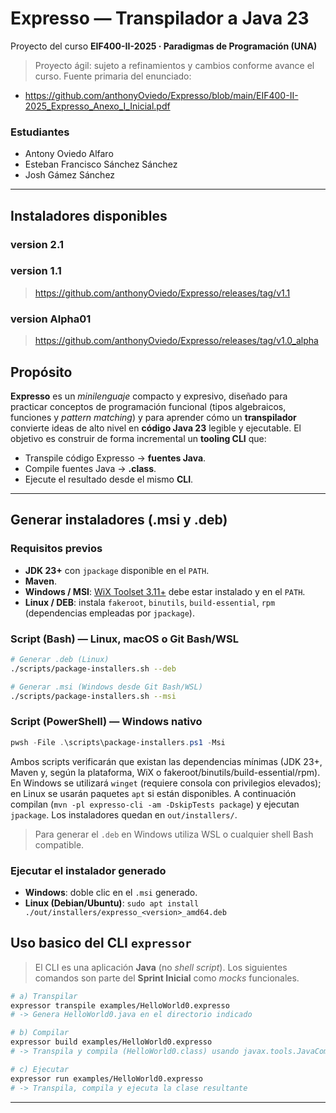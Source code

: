 # Expresso — Transpilador a Java 23
Proyecto del curso **EIF400-II-2025 · Paradigmas de Programación (UNA)**  
> Proyecto ágil: sujeto a refinamientos y cambios conforme avance el curso.
> Fuente primaria del enunciado: 
- https://github.com/anthonyOviedo/Expresso/blob/main/EIF400-II-2025_Expresso_Anexo_I_Inicial.pdf
### Estudiantes 
- Antony Oviedo Alfaro
- Esteban Francisco Sánchez Sánchez
- Josh Gámez Sánchez
---

## Instaladores disponibles 
### version 2.1

### version 1.1
> https://github.com/anthonyOviedo/Expresso/releases/tag/v1.1
### version Alpha01
> https://github.com/anthonyOviedo/Expresso/releases/tag/v1.0_alpha

## Propósito
**Expresso** es un *minilenguaje* compacto y expresivo, diseñado para practicar conceptos de programación funcional (tipos algebraicos, funciones y *pattern matching*) y para aprender cómo un **transpilador** convierte ideas de alto nivel en **código Java 23** legible y ejecutable. El objetivo es construir de forma incremental un **tooling CLI** que:
- Transpile código Expresso → **fuentes Java**.
- Compile fuentes Java → **.class**.
- Ejecute el resultado desde el mismo **CLI**.

---

## Generar instaladores (.msi y .deb)

### Requisitos previos
- **JDK 23+** con `jpackage` disponible en el `PATH`.
- **Maven**.
- **Windows / MSI**: [WiX Toolset 3.11+](https://wixtoolset.org/) debe estar instalado y en el `PATH`.
- **Linux / DEB**: instala `fakeroot`, `binutils`, `build-essential`, `rpm` (dependencias empleadas por `jpackage`).

### Script (Bash) — Linux, macOS o Git Bash/WSL
```bash
# Generar .deb (Linux)
./scripts/package-installers.sh --deb

# Generar .msi (Windows desde Git Bash/WSL)
./scripts/package-installers.sh --msi
```

### Script (PowerShell) — Windows nativo
```powershell
pwsh -File .\scripts\package-installers.ps1 -Msi
```

Ambos scripts verificarán que existan las dependencias mínimas (JDK 23+, Maven y, según la plataforma, WiX o fakeroot/binutils/build-essential/rpm). En Windows se utilizará `winget` (requiere consola con privilegios elevados); en Linux se usarán paquetes `apt` si están disponibles. A continuación compilan (`mvn -pl expresso-cli -am -DskipTests package`) y ejecutan `jpackage`. Los instaladores quedan en `out/installers/`.

> Para generar el `.deb` en Windows utiliza WSL o cualquier shell Bash compatible.

### Ejecutar el instalador generado
- **Windows**: doble clic en el `.msi` generado.
- **Linux (Debian/Ubuntu)**: `sudo apt install ./out/installers/expresso_<version>_amd64.deb`

## Uso basico del CLI `expressor`
> El CLI es una aplicación **Java** (no *shell script*). Los siguientes comandos son parte del **Sprint Inicial** como *mocks* funcionales.

```bash
# a) Transpilar
expressor transpile examples/HelloWorld0.expresso
# -> Genera HelloWorld0.java en el directorio indicado

# b) Compilar
expressor build examples/HelloWorld0.expresso
# -> Transpila y compila (HelloWorld0.class) usando javax.tools.JavaCompiler

# c) Ejecutar
expressor run examples/HelloWorld0.expresso
# -> Transpila, compila y ejecuta la clase resultante
```
---
#
